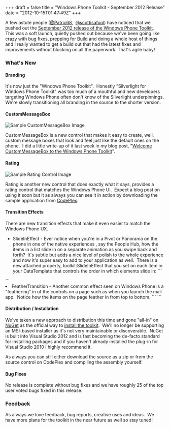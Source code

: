 +++
draft = false
title = "Windows Phone Toolkit - September 2012 Release"
date = "2012-10-15T01:47:49Z"
+++

A few astute people ([@Patric68](http://twitter.com/Patric68),&nbsp; [@scottisafool](http://twitter.com/scottisafool)) have noticed that we pushed out the [September 2012 release of the Windows Phone Toolkit](http://silverlight.codeplex.com/releases/view/94435).&nbsp; This was a soft launch, quietly pushed out because we've been going like crazy with bug fixes, prepping for [Build](http://www.buildwindows.com/) and doing a whole host of things and I really wanted to get a build out that had the latest fixes and improvements without blocking on all the paperwork. That's agile baby!

### What's New

#### Branding

It's now just the "Windows Phone Toolkit".&nbsp; Honestly "Silverlight for Windows Phone Toolkit" was too much of a mouthful and new developers targeting Windows Phone often don't know of the Silverlight underpinnings.&nbsp; We're slowly transitioning all branding in the source to the shorter version.

#### CustomMessageBox

![Sample CustomMessageBox Image](http://s3.amazonaws.com:80/shawnoster.blog/content/SampleMessageBox.png "CustomMessageBox")

CustomMessageBox is a new control that makes it easy to create, well, custom message boxes that look and feel just like the default ones on the phone.&nbsp; I did a little write-up of it last week in my blog post, "[Welcome CustomMessageBox to the Windows Phone Toolkit](http://shawnoster.com/2012/10/welcome-custommessagebox-to-the-windows-phone-toolkit/)".

#### Rating

![Sample Rating Control Image](http://s3.amazonaws.com:80/shawnoster.blog/content/SampleRatingControl.png "Rating")

Rating is another new control that does exactly what it says, provides a rating control that matches the Windows Phone UI.&nbsp; Expect a blog post on using it soon but it as always you can see it in action by downloading the sample application from [CodePlex](http://silverlight.codeplex.com).

#### Transition Effects

There are new transition effects that make it even easier to match the Windows Phone UX.

*   SlideInEffect - Ever notice when you're in a Pivot or Panorama on the phone in one of the native experiences , say the People Hub, how the items in a list slide in on a separate animation as you swipe back and forth?&nbsp; It's subtle but adds a nice level of polish to the whole experience and now it's super easy to add to your application as well.&nbsp; There is a new attached property, toolkit:SlideInEffect that you set on each item in your DataTemplate that controls the order in which elements slide in: ```
<DataTemplate>
    <StackPanel Margin="0,0,0,17" Width="432">
        <TextBlock Text="{Binding LineOne}"
                   TextWrapping="Wrap" 
                   Style="{StaticResource PhoneTextExtraLargeStyle}"/>
        <TextBlock Text="{Binding LineTwo}" 
                   TextWrapping="Wrap" 
                   Margin="12,-6,12,0" 
                   Style="{StaticResource PhoneTextAccentStyle}"
                   toolkit:SlideInEffect.LineIndex="1"/>
        <TextBlock Text="{Binding LineTwo}" 
                   TextWrapping="Wrap" 
                   Margin="12,-6,12,0" 
                   Style="{StaticResource PhoneTextSubtleStyle}"
                   toolkit:SlideInEffect.LineIndex="2"/>
    </StackPanel>
</DataTemplate>
```
<li>FeatherTransition - Another common effect seen on Windows Phone is a "feathering" in of the controls on a page such as when you launch the mail app.&nbsp; Notice how the items on the page feather in from top to bottom. ```
<!--TitlePanel-->
<StackPanel Grid.Row="0" Margin="12,17,0,28">
    <TextBlock Text="{StaticResource ApplicationTitle}" 
                Style="{StaticResource PhoneTextNormalStyle}"
                toolkit:TurnstileFeatherEffect.FeatheringIndex="0"/>
    <TextBlock Text="turnstilefeathereffect" 
                Margin="9,-7,0,0" 
                Style="{StaticResource PhoneTextTitle1Style}"
                toolkit:TurnstileFeatherEffect.FeatheringIndex="1"/>
</StackPanel>
```

#### Distribution / Installation

We've taken a new approach to distribution this time and gone "all-in" on [NuGet](http://nuget.org) as the official way to [install the toolkit](http://nuget.org/packages/SilverlightToolkitWP).&nbsp; We'll no longer be supporting an MSI-based installer as it's not very maintainable or discoverable.&nbsp; NuGet is built into Visual Studio 2012 and is fast becoming the de-facto standard for installing packages and if you haven't already installed the plug-in for Visual Studio 2010 I highly recommend it.

As always you can still either download the source as a zip or from the source control on CodePlex and compiling the assembly yourself.

#### Bug Fixes

No release is complete without bug fixes and we have roughly 25 of the top user voted bugs fixed in this release.

### Feedback

As always we love feedback, bug reports, creative uses and ideas.&nbsp; We have more plans for the toolkit in the near future as well so stay tuned!